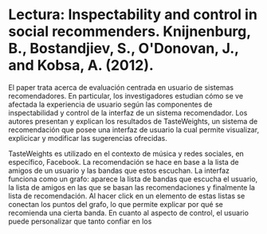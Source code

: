 # Lectura: Inspectability and control in social recommenders. Knijnenburg, B., Bostandjiev, S., O'Donovan, J., and Kobsa, A. (2012).

El paper trata acerca de evaluación centrada en usuario de sistemas recomendadores. En particular, los investigadores estudian cómo se ve afectada la experiencia de usuario según las componentes de inspectabilidad y control de la interfaz de un sistema recomendador. Los autores presentan y explican los resultados de TasteWeights, un sistema de recomendación que posee una interfaz de usuario la cual permite visualizar, explicicar y modificar las sugerencias ofrecidas.    

TasteWeights es utilizado en el contexto de música y redes sociales, en específico, Facebook. La recomendación se hace en base a la lista de amigos de un usuario y las bandas que estos escuchan. La interfaz funciona como un grafo: aparece la lista de bandas que escucha el usuario, la lista de amigos en las que se basan las recomendaciones y finalmente la lista de recomendación. Al hacer click en un elemento de estas listas se conectan los puntos del grafo, lo que permite explicar por qué se recomienda una cierta banda. En cuanto al aspecto de control, el usuario puede personalizar que tanto confiar en los  
